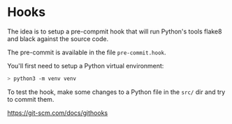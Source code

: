# Hooks

The idea is to setup a pre-compmit hook that will run Python's tools flake8 and black against the source code.

The pre-commit is available in the file `pre-commit.hook`.

You'll first need to setup a Python virtual environment:

```bash
> python3 -m venv venv
```

To test the hook, make some changes to a Python file in the `src/` dir and try to commit them.

https://git-scm.com/docs/githooks
